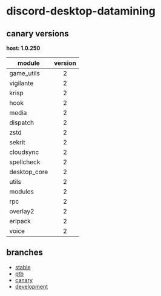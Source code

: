 # discord-desktop-datamining

## canary versions

**host: 1.0.250**

| module | version |
| ------ | :-----: |
| game_utils | 2 |
| vigilante | 2 |
| krisp | 2 |
| hook | 2 |
| media | 2 |
| dispatch | 2 |
| zstd | 2 |
| sekrit | 2 |
| cloudsync | 2 |
| spellcheck | 2 |
| desktop_core | 2 |
| utils | 2 |
| modules | 2 |
| rpc | 2 |
| overlay2 | 2 |
| erlpack | 2 |
| voice | 2 |

## branches

- [stable](https://github.com/OpenAsar/discord-desktop-datamining/tree/stable)
- [ptb](https://github.com/OpenAsar/discord-desktop-datamining/tree/ptb)
- [canary](https://github.com/OpenAsar/discord-desktop-datamining/tree/canary)
- [development](https://github.com/OpenAsar/discord-desktop-datamining/tree/development)
